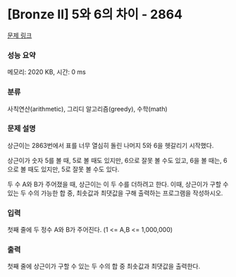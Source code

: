 # [Bronze II] 5와 6의 차이 - 2864 

[문제 링크](https://www.acmicpc.net/problem/2864) 

### 성능 요약

메모리: 2020 KB, 시간: 0 ms

### 분류

사칙연산(arithmetic), 그리디 알고리즘(greedy), 수학(math)

### 문제 설명

<p>상근이는 2863번에서 표를 너무 열심히 돌린 나머지 5와 6을 헷갈리기 시작했다.</p>

<p>상근이가 숫자 5를 볼 때, 5로 볼 때도 있지만, 6으로 잘못 볼 수도 있고, 6을 볼 때는, 6으로 볼 때도 있지만, 5로 잘못 볼 수도 있다.</p>

<p>두 수 A와 B가 주어졌을 때, 상근이는 이 두 수를 더하려고 한다. 이때, 상근이가 구할 수 있는 두 수의 가능한 합 중, 최솟값과 최댓값을 구해 출력하는 프로그램을 작성하시오.</p>

### 입력 

 <p>첫째 줄에 두 정수 A와 B가 주어진다. (1 <= A,B <= 1,000,000)</p>

### 출력 

 <p>첫째 줄에 상근이가 구할 수 있는 두 수의 합 중 최솟값과 최댓값을 출력한다.</p>

